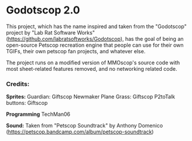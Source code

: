 # Godotscop 2.0
This project, which has the name inspired and taken from the "Godotscop" project by "Lab Rat Software Works" (https://github.com/labratsoftworks/Godotscop), has the goal of being an open-source Petscop recreation engine that people can use for their own TGIFs, their own petscop fan projects, and whatever else.

The project runs on a modified version of MMOscop's source code with most sheet-related features removed, and no networking related code.

### Credits:
**Sprites:**
Guardian: Giftscop
Newmaker Plane Grass: Giftscop
P2toTalk buttons: Giftscop

**Programming**
TechMan06

**Sound:**
Taken from "Petscop Soundtrack" by Anthony Domenico (https://petscop.bandcamp.com/album/petscop-soundtrack)

